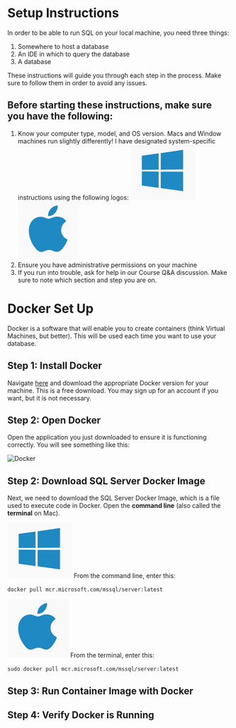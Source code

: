 Setup Instructions
======
In order to be able to run SQL on your local machine, you need three things:
1. Somewhere to host a database
2. An IDE in which to query the database
3. A database

These instructions will guide you through each step in the process. Make sure to follow them in order to avoid any issues.

Before starting these instructions, make sure you have the following:
------
1. Know your computer type, model, and OS version. Macs and Window machines run slightly differently!
   I have designated system-specific instructions using the following logos:
   ![Windows](https://github.com/emilyadale/ru_databases/blob/43d4ab33f2063b159931e31fc94d4d21aa09098c/Environment%20Setup/Windows.png)
   ![Mac](https://github.com/emilyadale/ru_databases/blob/43d4ab33f2063b159931e31fc94d4d21aa09098c/Environment%20Setup/Mac.png)
3. Ensure you have administrative permissions on your machine
4. If you run into trouble, ask for help in our Course Q&A discussion. Make sure to note which section and step you are on.

Docker Set Up
======
Docker is a software that will enable you to create containers (think Virtual Machines, but better). This will be used each time you want to use your database.

Step 1: Install Docker
------
Navigate  [here](https://docs.docker.com/get-docker/) and download the appropriate Docker version for your machine. This is a free download. You may sign up for an account if you want, but it is not necessary.

Step 2: Open Docker
------
Open the application you just downloaded to ensure it is functioning correctly. You will see something like this:

![Docker]((https://github.com/emilyadale/ru_databases/blob/43d4ab33f2063b159931e31fc94d4d21aa09098c/Environment%20Setup/Docker_Home.png))


Step 2: Download SQL Server Docker Image
------
Next, we need to download the SQL Server Docker Image, which is a file used to execute code in Docker. Open the **command line** (also called the **terminal** on Mac). 

![Windows](https://github.com/emilyadale/ru_databases/blob/43d4ab33f2063b159931e31fc94d4d21aa09098c/Environment%20Setup/Windows.png)
From the command line, enter this:
```
docker pull mcr.microsoft.com/mssql/server:latest
```
![Mac](https://github.com/emilyadale/ru_databases/blob/43d4ab33f2063b159931e31fc94d4d21aa09098c/Environment%20Setup/Mac.png)
From the terminal, enter this:
```
sudo docker pull mcr.microsoft.com/mssql/server:latest
```


Step 3: Run Container Image with Docker
------

Step 4: Verify Docker is Running
------
